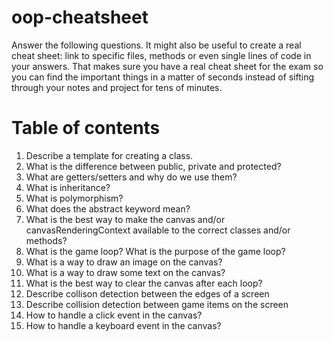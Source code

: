 # oop-cheatsheet

Answer the following questions. It might also be useful to create a real cheat sheet: link to specific files, methods or even single lines of code in your answers. That makes sure you have a real cheat sheet for the exam so you can find the important things in a matter of seconds instead of sifting through your notes and project for tens of minutes.

# Table of contents
1. Describe a template for creating a class.
2. What is the difference between public, private and protected?
3. What are getters/setters and why do we use them?
4. What is inheritance?
5. What is polymorphism?
6. What does the abstract keyword mean?
7. What is the best way to make the canvas and/or canvasRenderingContext available to the correct classes and/or methods?
8. What is the game loop? What is the purpose of the game loop?
9. What is a way to draw an image on the canvas?
10. What is a way to draw some text on the canvas?
11. What is the best way to clear the canvas after each loop?
12. Describe collison detection between the edges of a screen
13. Describe collision detection between game items on the screen
14. How to handle a click event in the canvas?
15. How to handle a keyboard event in the canvas?
